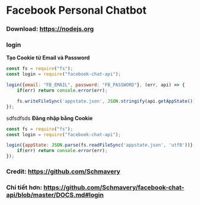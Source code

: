﻿# Facebook Personal Chatbot
### Download: https://nodejs.org
### login

__Tạo Cookie từ Email và Password__

```js
const fs = require("fs");
const login = require("facebook-chat-api");

login({email: "FB_EMAIL", password: "FB_PASSWORD"}, (err, api) => {
    if(err) return console.error(err);

    fs.writeFileSync('appstate.json', JSON.stringify(api.getAppState()));
});
```
sdfsdfsds
__Đăng nhập bằng Cookie__

```js
const fs = require("fs");
const login = require("facebook-chat-api");

login({appState: JSON.parse(fs.readFileSync('appstate.json', 'utf8'))}, (err, api) => {
    if(err) return console.error(err);
});
```
### Credit: https://github.com/Schmavery
### Chi tiết hơn: https://github.com/Schmavery/facebook-chat-api/blob/master/DOCS.md#login 

